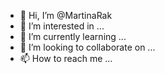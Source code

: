- 👋 Hi, I’m @MartinaRak
- 👀 I’m interested in ...
- 🌱 I’m currently learning ...
- 💞️ I’m looking to collaborate on ...
- 📫 How to reach me ...

<!---
MartinaRak/MartinaRak is a ✨ special ✨ repository because its `README.md` (this file) appears on your GitHub profile.
You can click the Preview link to take a look at your changes.
--->
